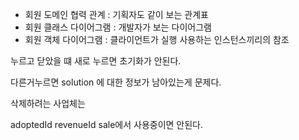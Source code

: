 
- 회원 도메인 협력 관계 : 기획자도 같이 보는 관계표
- 회원 클래스 다이어그램 : 개발자가 보는 다이어그램
- 회원 객체 다이어그램 : 클라이언트가 실행 사용하는 인스턴스끼리의 참조

누르고 닫았을 떄 새로 누르면 초기화가 안된다.

다른거누르면 solution 에 대한 정보가 남아있는게 문제다.

삭제하려는 사업체는 

adoptedId
revenueId
sale에서 사용중이면 안된다.

